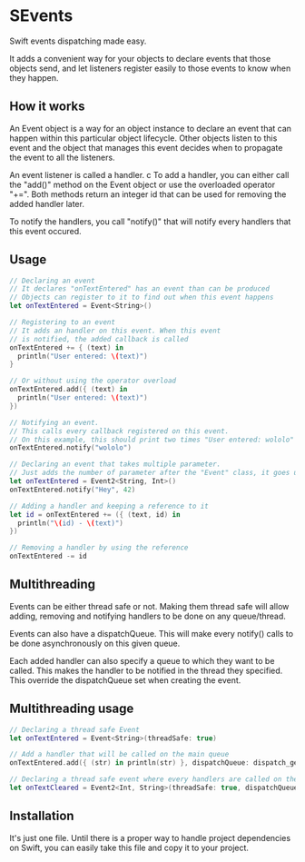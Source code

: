 SEvents
=======

Swift events dispatching made easy.

It adds a convenient way for your objects to declare events that those objects send, and let listeners register easily to those events to know when they happen.

How it works
------------

An Event object is a way for an object instance to declare an event that can happen within this particular object lifecycle. Other objects listen to this event and the object that manages this event decides when to propagate the event to all the listeners.

An event listener is called a handler.
c
To add a handler, you can either call the "add()" method on the Event object or use the overloaded operator "+=". Both methods return an integer id that can be used for removing the added handler later.

To notify the handlers, you call "notify()" that will notify every handlers that this event occured.

Usage
--------

```swift
// Declaring an event
// It declares "onTextEntered" has an event than can be produced
// Objects can register to it to find out when this event happens
let onTextEntered = Event<String>()

// Registering to an event
// It adds an handler on this event. When this event
// is notified, the added callback is called
onTextEntered += { (text) in 
  println("User entered: \(text)")
}

// Or without using the operator overload
onTextEntered.add({ (text) in
  println("User entered: \(text)")
})

// Notifying an event.
// This calls every callback registered on this event.
// On this example, this should print two times "User entered: wololo"
onTextEntered.notify("wololo")

// Declaring an event that takes multiple parameter.
// Just adds the number of parameter after the "Event" class, it goes up to 8.
let onTextEntered = Event2<String, Int>()
onTextEntered.notify("Hey", 42)

// Adding a handler and keeping a reference to it
let id = onTextEntered += ({ (text, id) in
  println("\(id) - \(text)")
})

// Removing a handler by using the reference
onTextEntered -= id
```

Multithreading
---------------

Events can be either thread safe or not. Making them thread safe will allow adding, removing and notifying handlers to be done on any queue/thread.

Events can also have a dispatchQueue. This will make every notify() calls to be done asynchronously on this given queue.

Each added handler can also specify a queue to which they want to be called. This makes the handler to be notified in the thread they specified. This override the dispatchQueue set when creating the event.

Multithreading usage
---------------

```swift
// Declaring a thread safe Event
let onTextEntered = Event<String>(threadSafe: true)

// Add a handler that will be called on the main queue
onTextEntered.add({ (str) in println(str) }, dispatchQueue: dispatch_get_main_queue())

// Declaring a thread safe event where every handlers are called on the main thread
let onTextCleared = Event2<Int, String>(threadSafe: true, dispatchQueue: dispatch_get_main_queue())
```

Installation
--------

It's just one file. Until there is a proper way to handle project dependencies on Swift, you can easily take this file and copy it to your project.
